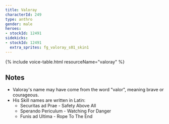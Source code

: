 ```yaml
---
title: Valoray
characterId: 249
type: anthro
gender: male
heroes:
- stockId: 12491
sidekicks:
- stockId: 12491
  extra_sprites: fg_valoray_s01_skin1
---
```


{% include voice-table.html resourceName="valoray"
%}

## Notes
- Valoray's name may have come from the word "valor", meaning brave or courageous.
- His Skill names are written in Latin:
  - Securitas ad Prae - Safety Above All
  - Sperando Periculum - Watching For Danger
  - Funis ad Ultima - Rope To The End
